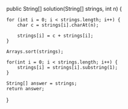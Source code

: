 public String[] solution(String[] strings, int n) {

    for (int i = 0; i < strings.length; i++) {
        char c = strings[i].charAt(n);

        strings[i] = c + strings[i];
    }

    Arrays.sort(strings);

    for(int i = 0; i < strings.length; i++) {
        strings[i] = strings[i].substring(1);
    }

    String[] answer = strings;
    return answer;
}